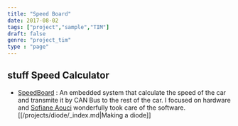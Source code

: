 ```yaml
---
title: "Speed Board"
date: 2017-08-02
tags: ["project","sample","TIM"]
draft: false
genre: "project_tim"
type : "page"
---
```

stuff
Speed Calculator
-------------

- [SpeedBoard](https://easyeda.com/JacquetPED/Speed-Controller) : An embedded system that calculate the speed of the car and transmite it by CAN Bus to the rest of the car. I focused on hardware and [Sofiane Aouci](https://www.linkedin.com/in/sofiane-aouci/) wonderfully took care of the software. [[/projects/diode/_index.md|Making a diode]]